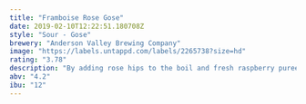 ```yaml
---
title: "Framboise Rose Gose"
date: 2019-02-10T12:22:51.180708Z
style: "Sour - Gose"
brewery: "Anderson Valley Brewing Company"
image: "https://labels.untappd.com/labels/2265738?size=hd"
rating: "3.78"
description: "By adding rose hips to the boil and fresh raspberry puree at the end of fermentation, this kettle-soured beer is a mélange of flavors and aromas. With a light ruby hue, subtle raspberry fruit notes greet the nose and fall soft on the palate; tangy, hibiscus-like flavors mingle with the salty tartness of gose to create a uniquely complex and refreshing drinking experience."
abv: "4.2"
ibu: "12"
---
```


